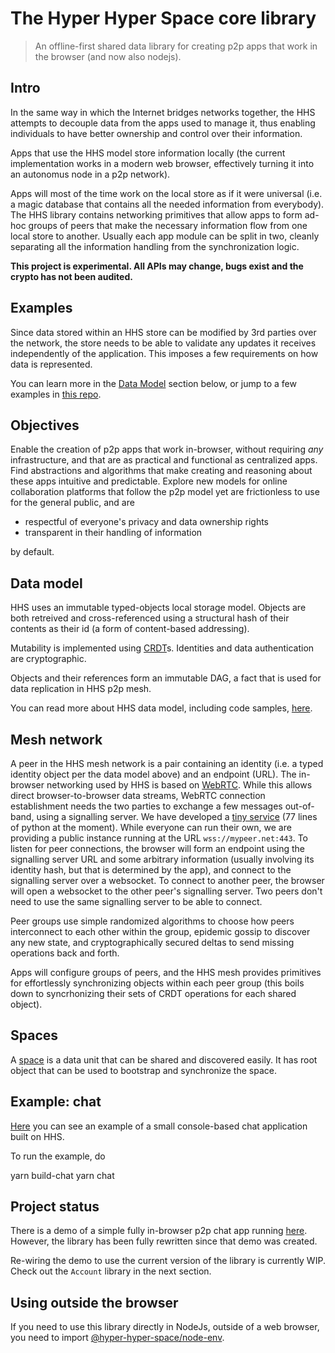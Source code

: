 # The Hyper Hyper Space core library  


> An offline-first shared data library for creating p2p apps that work in the browser (and now also nodejs).  


## Intro

In the same way in which the Internet bridges networks together, the HHS attempts to decouple data from the apps used to manage it, thus enabling individuals to have better ownership and control over their information.

Apps that use the HHS model store information locally (the current implementation works in a modern web browser, effectively turning it into an autonomus node in a p2p network).

Apps will most of the time work on the local store as if it were universal (i.e. a magic database that contains all the needed information from everybody). The HHS library contains networking primitives that allow apps to form ad-hoc groups of peers that make the necessary information flow from one local store to another. Usually each app module can be split in two, cleanly separating all the information handling from the synchronization logic.

**This project is experimental. All APIs may change, bugs exist and the crypto has not been audited.**

## Examples

Since data stored within an HHS store can be modified by 3rd parties over the network, the store needs to be able to validate any updates it receives independently of the application. This imposes a few requirements on how data is represented.

You can learn more in the [Data Model](#data-model) section below, or jump to a few examples in [this repo](https://github.com/hyperhyperspace/examples).

## Objectives

Enable the creation of p2p apps that work in-browser, without requiring _any_ infrastructure, and that are as practical and functional as centralized apps. Find abstractions and algorithms that make creating and reasoning about these apps intuitive and predictable. Explore new models for online collaboration platforms that follow the p2p model yet are frictionless to use for the general public, and are

- respectful of everyone's privacy and data ownership rights
- transparent in their handling of information

by default.

## Data model

HHS uses an immutable typed-objects local storage model. Objects are both retreived and cross-referenced using a structural hash of their contents as their id (a form of content-based addressing).

Mutability is implemented using [CRDT](https://crdt.tech/)s. Identities and data authentication are cryptographic.

Objects and their references form an immutable DAG, a fact that is used for data replication in HHS p2p mesh.

You can read more about HHS data model, including code samples, [here](https://github.com/hyperhyperspace/hyperhyperspace-core/blob/master/DATA.md).


## Mesh network

A peer in the HHS mesh network is a pair containing an identity (i.e. a typed identity object per the data model above) and an endpoint (URL). The in-browser networking used by HHS is based on [WebRTC](https://webrtc.org/). While this allows direct browser-to-browser data streams, WebRTC connection establishment needs the two parties to exchange a few messages out-of-band, using a signalling server. We have developed a [tiny service](https://github.com/hyperhyperspace/hyperhyperspace-signalling) (77 lines of python at the moment). While everyone can run their own, we are providing a public instance running at the URL `wss://mypeer.net:443`. To listen for peer connections, the browser will form an endpoint using the signalling server URL and some arbitrary information (usually involving its identity hash, but that is determined by the app), and connect to the signalling server over a websocket. To connect to another peer, the browser will open a websocket to the other peer's signalling server. Two peers don't need to use the same signalling server to be able to connect.

Peer groups use simple randomized algorithms to choose how peers interconnect to each other within the group, epidemic gossip to discover any new state, and cryptographically secured deltas to send missing operations back and forth.

Apps will configure groups of peers, and the HHS mesh provides primitives for effortlessly synchronizing objects within each peer group (this boils down to syncrhonizing their sets of CRDT operations for each shared object).


## Spaces

A [space](https://github.com/hyperhyperspace/hyperhyperspace-core/blob/master/src/spaces/Space.ts) is a data unit that can be shared and discovered easily. It has root object that can be used to bootstrap and synchronize the space.

## Example: chat

[Here](https://github.com/hyperhyperspace/hyperhyperspace-core/tree/master/examples/chat) you can see an example of a small console-based chat application built on HHS.

To run the example, do

yarn build-chat
yarn chat

## Project status

There is a demo of a simple fully in-browser p2p chat app running [here](https://hyperhyper.space). However, the library has been fully rewritten since that demo was created.

Re-wiring the demo to use the current version of the library is currently WIP. Check out the `Account` library in the next section.

## Using outside the browser

If you need to use this library directly in NodeJs, outside of a web browser, you need to import [@hyper-hyper-space/node-env](https://www.npmjs.com/package/@hyper-hyper-space/node-env).
